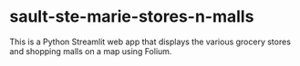 # sault-ste-marie-stores-n-malls
This is a Python Streamlit web app that displays the various grocery stores and shopping malls on a map using Folium.
